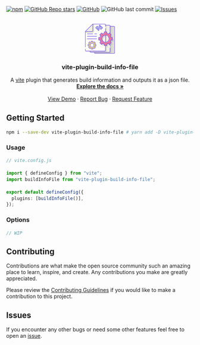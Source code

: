 <!-- Improved compatibility of back to top link -->
<a id="readme-top"></a>

<!-- Project Shields -->
[![npm](https://img.shields.io/npm/dt/vite-plugin-build-info-file?style=for-the-badge)](https://www.npmjs.com/package/vite-plugin-build-info-file)
[![GitHub Repo stars](https://img.shields.io/github/stars/LukeHackett/vite-plugin-build-info-file?label=GitHub%20Stars&style=for-the-badge)](https://github.com/LukeHackett/vite-plugin-build-info-file)
[![GitHub](https://img.shields.io/github/license/LukeHackett/vite-plugin-build-info-file?color=blue&style=for-the-badge)](https://github.com/LukeHackett/vite-plugin-build-info-file/blob/master/LICENSE)
![GitHub last commit](https://img.shields.io/github/last-commit/LukeHackett/vite-plugin-build-info-file?style=for-the-badge)
[![Issues](https://img.shields.io/github/issues/LukeHackett/vite-plugin-build-info-file?style=for-the-badge)](https://github.com/LukeHackett/vite-plugin-build-info-file/issues)

<!-- Project Introduction -->
<br />
<div align="center">
  <a href="https://github.com/LukeHackett/vite-plugin-build-info-file">
    <img src="./.github/docs/logo.png" alt="Logo" width="80" height="80">
  </a>

  <h3 align="center">vite-plugin-build-info-file</h3>

  <p align="center">
    A <a href="https://vite.dev">vite</a> plugin that generates build information and outputs it as a json file.
    <br />
    <a href="https://github.com/LukeHackett/vite-plugin-build-info-file"><strong>Explore the docs »</strong></a>
    <br />
    <br />
    <a href="https://github.com/LukeHackett/vite-plugin-build-info-file">View Demo</a>
    ·
    <a href="https://github.com/LukeHackett/vite-plugin-build-info-file/issues/new?labels=bug">Report Bug</a>
    ·
    <a href="https://github.com/LukeHackett/vite-plugin-build-info-file/issues/new?labels=enhancement">Request Feature</a>
  </p>
</div>


<!-- GETTING STARTED -->
## Getting Started


```bash
npm i --save-dev vite-plugin-build-info-file # yarn add -D vite-plugin-build-info-file
```

### Usage

```ts
// vite.config.js

import { defineConfig } from "vite";
import buildInfoFile from "vite-plugin-build-info-file";

export default defineConfig({
  plugins: [buildInfoFile()],
});
```

### Options

```ts
// WIP
```

<!-- CONTRIBUTING -->

## Contributing

Contributions are what make the open source community such an amazing place to learn, inspire, and create. Any contributions you make are greatly appreciated.

Please review the [Contributing Guidelines](./CONTRIBUTING.md) if you would like to make a contribution to this project.

## Issues

If you encounter any other bugs or need some other features feel free to open an [issue](https://github.com/LukeHackett/vite-plugin-build-info/issues).

